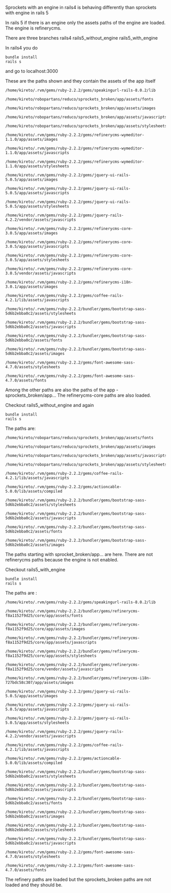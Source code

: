 Sprockets with an engine in rails4 is behaving differently than sprockets with engine in rails 5

In rails 5 if there is an engine only the assets paths of the engine are loaded. The engine is refinerycms.

There are three branches
rails4
rails5_without_engine
rails5_with_engine

In rails4 you do

```
bundle install
rails s
```
and go to localhost:3000

These are the paths shown and they contain the assets of the app itself

```
/home/kireto/.rvm/gems/ruby-2.2.2/gems/speakingurl-rails-8.0.2/lib

/home/kireto/robopartans/reduco/sprockets_broken/app/assets/fonts

/home/kireto/robopartans/reduco/sprockets_broken/app/assets/images

/home/kireto/robopartans/reduco/sprockets_broken/app/assets/javascripts

/home/kireto/robopartans/reduco/sprockets_broken/app/assets/stylesheets

/home/kireto/.rvm/gems/ruby-2.2.2/gems/refinerycms-wymeditor-1.1.0/app/assets/images

/home/kireto/.rvm/gems/ruby-2.2.2/gems/refinerycms-wymeditor-1.1.0/app/assets/javascripts

/home/kireto/.rvm/gems/ruby-2.2.2/gems/refinerycms-wymeditor-1.1.0/app/assets/stylesheets

/home/kireto/.rvm/gems/ruby-2.2.2/gems/jquery-ui-rails-5.0.5/app/assets/images

/home/kireto/.rvm/gems/ruby-2.2.2/gems/jquery-ui-rails-5.0.5/app/assets/javascripts

/home/kireto/.rvm/gems/ruby-2.2.2/gems/jquery-ui-rails-5.0.5/app/assets/stylesheets

/home/kireto/.rvm/gems/ruby-2.2.2/gems/jquery-rails-4.2.2/vendor/assets/javascripts

/home/kireto/.rvm/gems/ruby-2.2.2/gems/refinerycms-core-3.0.5/app/assets/images

/home/kireto/.rvm/gems/ruby-2.2.2/gems/refinerycms-core-3.0.5/app/assets/javascripts

/home/kireto/.rvm/gems/ruby-2.2.2/gems/refinerycms-core-3.0.5/app/assets/stylesheets

/home/kireto/.rvm/gems/ruby-2.2.2/gems/refinerycms-core-3.0.5/vendor/assets/javascripts

/home/kireto/.rvm/gems/ruby-2.2.2/gems/refinerycms-i18n-3.0.1/app/assets/images

/home/kireto/.rvm/gems/ruby-2.2.2/gems/coffee-rails-4.2.1/lib/assets/javascripts

/home/kireto/.rvm/gems/ruby-2.2.2/bundler/gems/bootstrap-sass-5d6b2ebba0c2/assets/stylesheets

/home/kireto/.rvm/gems/ruby-2.2.2/bundler/gems/bootstrap-sass-5d6b2ebba0c2/assets/javascripts

/home/kireto/.rvm/gems/ruby-2.2.2/bundler/gems/bootstrap-sass-5d6b2ebba0c2/assets/fonts

/home/kireto/.rvm/gems/ruby-2.2.2/bundler/gems/bootstrap-sass-5d6b2ebba0c2/assets/images

/home/kireto/.rvm/gems/ruby-2.2.2/gems/font-awesome-sass-4.7.0/assets/stylesheets

/home/kireto/.rvm/gems/ruby-2.2.2/gems/font-awesome-sass-4.7.0/assets/fonts
```

Among the other paths are also the paths of the app - sprockets_broken/app... The refinerycms-core paths are also loaded.

Checkout rails5_without_engine and again

```
bundle install
rails s
```
The paths are:

```
/home/kireto/robopartans/reduco/sprockets_broken/app/assets/fonts

/home/kireto/robopartans/reduco/sprockets_broken/app/assets/images

/home/kireto/robopartans/reduco/sprockets_broken/app/assets/javascripts

/home/kireto/robopartans/reduco/sprockets_broken/app/assets/stylesheets

/home/kireto/.rvm/gems/ruby-2.2.2/gems/coffee-rails-4.2.1/lib/assets/javascripts

/home/kireto/.rvm/gems/ruby-2.2.2/gems/actioncable-5.0.0/lib/assets/compiled

/home/kireto/.rvm/gems/ruby-2.2.2/bundler/gems/bootstrap-sass-5d6b2ebba0c2/assets/stylesheets

/home/kireto/.rvm/gems/ruby-2.2.2/bundler/gems/bootstrap-sass-5d6b2ebba0c2/assets/javascripts

/home/kireto/.rvm/gems/ruby-2.2.2/bundler/gems/bootstrap-sass-5d6b2ebba0c2/assets/fonts

/home/kireto/.rvm/gems/ruby-2.2.2/bundler/gems/bootstrap-sass-5d6b2ebba0c2/assets/images
```

The paths starting with sprocket_broken/app... are here. There are not refinerycms paths because the engine is not enabled.

Checkout rails5_with_engine

```
bundle install
rails s
```
The paths are :

```
/home/kireto/.rvm/gems/ruby-2.2.2/gems/speakingurl-rails-8.0.2/lib

/home/kireto/.rvm/gems/ruby-2.2.2/bundler/gems/refinerycms-f8a1152f9d25/core/app/assets/fonts

/home/kireto/.rvm/gems/ruby-2.2.2/bundler/gems/refinerycms-f8a1152f9d25/core/app/assets/images

/home/kireto/.rvm/gems/ruby-2.2.2/bundler/gems/refinerycms-f8a1152f9d25/core/app/assets/javascripts

/home/kireto/.rvm/gems/ruby-2.2.2/bundler/gems/refinerycms-f8a1152f9d25/core/app/assets/stylesheets

/home/kireto/.rvm/gems/ruby-2.2.2/bundler/gems/refinerycms-f8a1152f9d25/core/vendor/assets/javascripts

/home/kireto/.rvm/gems/ruby-2.2.2/bundler/gems/refinerycms-i18n-727bdc58c307/app/assets/images

/home/kireto/.rvm/gems/ruby-2.2.2/gems/jquery-ui-rails-5.0.5/app/assets/images

/home/kireto/.rvm/gems/ruby-2.2.2/gems/jquery-ui-rails-5.0.5/app/assets/javascripts

/home/kireto/.rvm/gems/ruby-2.2.2/gems/jquery-ui-rails-5.0.5/app/assets/stylesheets

/home/kireto/.rvm/gems/ruby-2.2.2/gems/jquery-rails-4.2.2/vendor/assets/javascripts

/home/kireto/.rvm/gems/ruby-2.2.2/gems/coffee-rails-4.2.1/lib/assets/javascripts

/home/kireto/.rvm/gems/ruby-2.2.2/gems/actioncable-5.0.0/lib/assets/compiled

/home/kireto/.rvm/gems/ruby-2.2.2/bundler/gems/bootstrap-sass-5d6b2ebba0c2/assets/stylesheets

/home/kireto/.rvm/gems/ruby-2.2.2/bundler/gems/bootstrap-sass-5d6b2ebba0c2/assets/javascripts

/home/kireto/.rvm/gems/ruby-2.2.2/bundler/gems/bootstrap-sass-5d6b2ebba0c2/assets/fonts

/home/kireto/.rvm/gems/ruby-2.2.2/bundler/gems/bootstrap-sass-5d6b2ebba0c2/assets/images

/home/kireto/.rvm/gems/ruby-2.2.2/bundler/gems/bootstrap-sass-5d6b2ebba0c2/assets/stylesheets

/home/kireto/.rvm/gems/ruby-2.2.2/bundler/gems/bootstrap-sass-5d6b2ebba0c2/assets/javascripts

/home/kireto/.rvm/gems/ruby-2.2.2/gems/font-awesome-sass-4.7.0/assets/stylesheets

/home/kireto/.rvm/gems/ruby-2.2.2/gems/font-awesome-sass-4.7.0/assets/fonts
```
The refinery paths are loaded but the sprockets_broken paths are not loaded and they should be.
